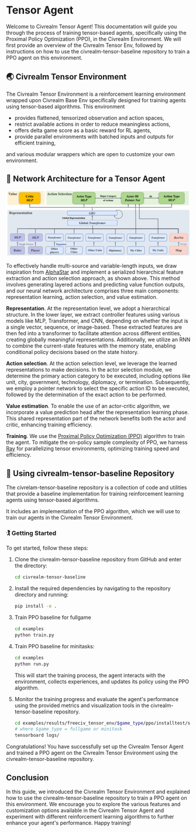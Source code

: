 # Tensor Agent
Welcome to Civrealm Tensor Agent! This documentation will guide you through the process of training tensor-based agents, specifically using the Proximal Policy Optimization (PPO), in the Civrealm Environment. We will first provide an overview of the Civrealm Tensor Env, followed by instructions on how to use the civrealm-tensor-baseline repository to train a PPO agent on this environment.

## 🌏 Civrealm Tensor Environment
The Civrealm Tensor Environment is a reinforcement learning environment wrapped upon Civrealm Base Env specifically designed for training agents using tensor-based algorithms. This environment 

- provides flattened, tensorized observation and action spaces,
- restrict available actions in order to reduce meaningless actions,
- offers delta game score as a basic reward for RL agents,
- provide parallel environments with batched inputs and outputs for efficient training, 

and various modular wrappers which are open to customize your own environment.


## 🤖 Network Architecture for a Tensor Agent

![Tensor Architecture](../assets/tensor-architecture.png)

To effectively handle multi-source and variable-length inputs, we draw inspiration from [AlphaStar](https://www.nature.com/articles/s41586-019-1724-z) and implement a serialized hierarchical feature extraction and action selection approach, as shown above. This method involves generating layered actions and predicting value function outputs, and our neural network architecture comprises three main components: representation learning, action selection, and value estimation.

**Representation**. At the representation level, we adopt a hierarchical structure. In the lower layer, we extract controller features using various models like MLP, Transformer, and CNN, depending on whether the input is a single vector, sequence, or image-based. These extracted features are then fed into a transformer to facilitate attention across different entities, creating globally meaningful representations. Additionally, we utilize an RNN to combine the current-state features with the memory state, enabling conditional policy decisions based on the state history.

**Action selection**. At the action selection level, we leverage the learned representations to make decisions. In the actor selection module, we determine the primary action category to be executed, including options like unit, city, government, technology, diplomacy, or termination. Subsequently, we employ a pointer network to select the specific action ID to be executed, followed by the determination of the exact action to be performed.

**Value estimation**. To enable the use of an actor-critic algorithm, we incorporate a value prediction head after the representation learning phase. This shared representation part of the network benefits both the actor and critic, enhancing training efficiency.

**Training**. We use the [Proximal Policy Optimization (PPO)](https://arxiv.org/abs/1707.06347) algorithm to train the agent. To mitigate the on-policy sample complexity of PPO, we harness [Ray](https://www.ray.io/) for parallelizing tensor environments, optimizing training speed and efficiency.



## 🏃 Using civrealm-tensor-baseline Repository



The civrelam-tensor-baseline repository is a collection of code and utilities that provide a baseline implementation for training reinforcement learning agents using tensor-based algorithms.

It includes an implementation of the PPO algorithm, which we will use to train our agents in the Civrealm Tensor Environment.

### 🏌️ Getting Started
To get started, follow these steps:

1. Clone the civrealm-tensor-baseline repository from GitHub and enter the directory:
   ```bash
   cd civrealm-tensor-baseline
   ```
2. Install the required dependencies by navigating to the repository directory and running:
   ```bash
   pip install -e .
   ```
3. Train PPO baseline for fullgame
    ```bash
    cd examples
    python train.py
    ```
4. Train PPO baseline for minitasks:
    ```bash
    cd examples
    python run.py
    ```
   This will start the training process, the agent interacts with the environment, collects experiences, and updates its policy using the PPO algorithm.


5. Monitor the training progress and evaluate the agent's performance using the provided metrics and visualization tools in the civrealm-tensor-baseline repository.
    ```bash
    cd examples/results/freeciv_tensor_env/$game_type/ppo/installtest/seed-XXXXXXXXX
    # where $game_type = fullgame or minitask
    tensorboard logs/
    ```
Congratulations! You have successfully set up the Civrealm Tensor Agent and trained a PPO agent on the Civrealm Tensor Environment using the civrealm-tensor-baseline repository.

## Conclusion
In this guide, we introduced the Civrealm Tensor Environment and explained how to use the civrealm-tensor-baseline repository to train a PPO agent on this environment. We encourage you to explore the various features and customization options available in the Civrealm Tensor Agent and experiment with different reinforcement learning algorithms to further enhance your agent's performance. Happy training!


